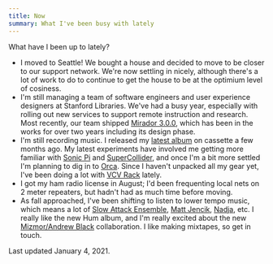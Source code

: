 ```yaml
---
title: Now
summary: What I've been busy with lately
---
```


What have I been up to lately?

* I moved  to Seattle! We bought a house and decided to move to be closer to our support network. We're now settling in nicely, although there's a lot of work to do to continue to get the house to be at the optimium level of cosiness.
* I'm still managing a team of software engineers and user experience designers at Stanford Libraries. We've had a busy year, especially with rolling out new services to support remote instruction and research. Most recently, our team shipped [Mirador 3.0.0](https://library.stanford.edu/blogs/digital-library-blog/2020/11/mirador-v300-released), which has been in the works for over two years including its design phase.
* I'm still recording music. I released my [latest album](https://blacktent.bandcamp.com/) on cassette a few months ago. My latest experiments have involved me getting more familiar with [Sonic Pi](https://sonic-pi.net/) and [SuperCollider](https://supercollider.github.io/), and once I'm a bit more settled I'm planning to dig in to [Orca](https://100r.co/site/orca.html). Since I haven't unpacked all my gear yet, I've been doing a lot with [VCV Rack](https://vcvrack.com/) lately.
* I got my ham radio license in August; I'd been frequenting local nets on 2 meter repeaters, but hadn't had as much time before moving.
* As fall approached, I've been shifting to listen to lower tempo music, which means a lot of [Slow Attack Ensemble](https://slowattackensemble.bandcamp.com/), [Matt Jencik](https://mattjencik.bandcamp.com/album/dream-character), [Nadja](https://nadjaluv.tumblr.com/), etc. I really like the new Hum album, and I'm really excited about the new [Mizmor/Andrew Black](https://gileadmedia.bandcamp.com/album/dialetheia) collaboration. I like making mixtapes, so get in touch.

Last updated January 4, 2021.
